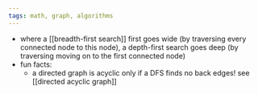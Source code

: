 ```yaml
---
tags: math, graph, algorithms
---
```


- where a [[breadth-first search]] first goes wide (by traversing every connected node to this node), a depth-first search goes deep (by traversing moving on to the first connected node)
- fun facts:
	- a directed graph is acyclic only if a DFS finds no back edges! see [[directed acyclic graph]]